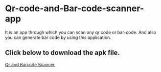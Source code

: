 # Qr-code-and-Bar-code-scanner-app
It is an app through which you can scan any qr code or bar-code. And also you can generate bar code by using this application.
## Click below to download the apk file.
[Qr and Barcode Scanner](https://github.com/hackrx/Qr-code-and-Bar-code-scanner-app/releases/download/1.2/Qr.Barcode.apk)
